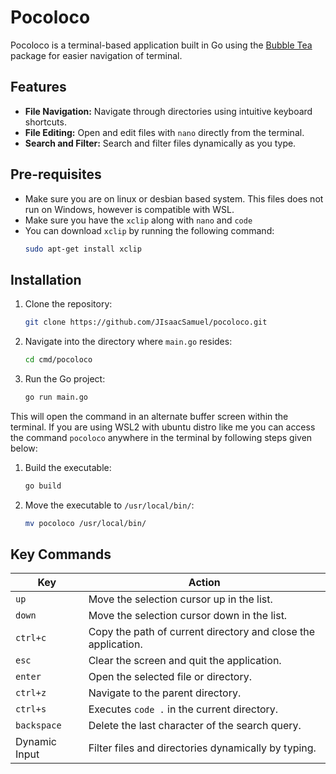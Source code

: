 # Pocoloco

Pocoloco is a terminal-based application built in Go using the [Bubble Tea](https://github.com/charmbracelet/bubbletea) package for easier navigation of terminal.

## Features
- **File Navigation:** Navigate through directories using intuitive keyboard shortcuts.
- **File Editing:** Open and edit files with `nano` directly from the terminal.
- **Search and Filter:** Search and filter files dynamically as you type.

## Pre-requisites
- Make sure you are on linux or desbian based system. This files does not run on Windows, however is compatible with WSL.
- Make sure you have the `xclip` along with `nano` and `code`
- You can download `xclip` by running the following command:
  ```bash
  sudo apt-get install xclip

## Installation
1. Clone the repository:
   ```bash
   git clone https://github.com/JIsaacSamuel/pocoloco.git

2. Navigate into the directory where `main.go` resides:
   ```bash
   cd cmd/pocoloco

3. Run the Go project:
   ```bash
   go run main.go

This will open the command in an alternate buffer screen within the terminal. If you are using WSL2 with ubuntu distro like me you can access the command `pocoloco` anywhere in the terminal by following steps given below:
1. Build the executable:
    ```bash 
    go build
2. Move the executable to `/usr/local/bin/`:
    ```bash
    mv pocoloco /usr/local/bin/

## Key Commands

| Key           | Action                                            |
|---------------|---------------------------------------------------|
| `up`          | Move the selection cursor up in the list.         |
| `down`        | Move the selection cursor down in the list.       |
| `ctrl+c`      | Copy the path of current directory and close the application. |
| `esc`         | Clear the screen and quit the application.        |
| `enter`       | Open the selected file or directory.              |
| `ctrl+z`      | Navigate to the parent directory.                 |
| `ctrl+s`      | Executes `code .` in the current directory.       |
| `backspace`   | Delete the last character of the search query.    |
| Dynamic Input | Filter files and directories dynamically by typing. |
